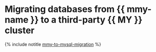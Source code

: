 # Migrating databases from {{ mmy-name }} to a third-party {{ MY }} cluster

{% include notitle [mmy-to-mysql-migration](../../_tutorials/dataplatform/mmy-to-mysql-migration.md) %}
